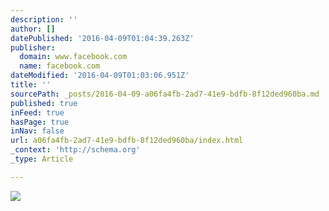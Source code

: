 ```yaml
---
description: ''
author: []
datePublished: '2016-04-09T01:04:39.263Z'
publisher:
  domain: www.facebook.com
  name: facebook.com
dateModified: '2016-04-09T01:03:06.951Z'
title: ''
sourcePath: _posts/2016-04-09-a06fa4fb-2ad7-41e9-bdfb-8f12ded960ba.md
published: true
inFeed: true
hasPage: true
inNav: false
url: a06fa4fb-2ad7-41e9-bdfb-8f12ded960ba/index.html
_context: 'http://schema.org'
_type: Article

---
```

![](https://scontent-iad3-1.xx.fbcdn.net/hphotos-xap1/t31.0-8/12961339_1799491897004733_4945242262819023255_o.jpg)